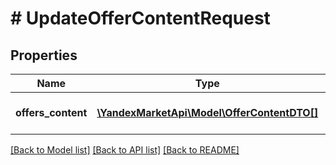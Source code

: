 # # UpdateOfferContentRequest

## Properties

Name | Type | Description | Notes
------------ | ------------- | ------------- | -------------
**offers_content** | [**\YandexMarketApi\Model\OfferContentDTO[]**](OfferContentDTO.md) | Список товаров с указанными характеристиками. |

[[Back to Model list]](../../README.md#models) [[Back to API list]](../../README.md#endpoints) [[Back to README]](../../README.md)
